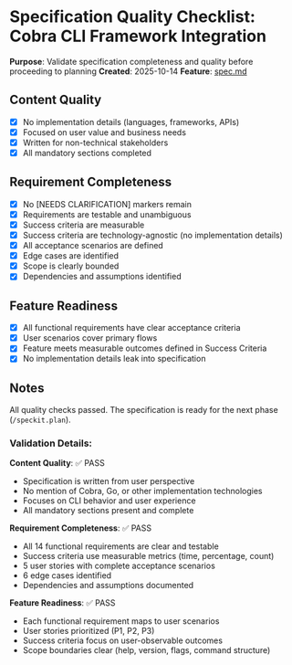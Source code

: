 # Specification Quality Checklist: Cobra CLI Framework Integration

**Purpose**: Validate specification completeness and quality before proceeding to planning
**Created**: 2025-10-14
**Feature**: [spec.md](../spec.md)

## Content Quality

- [x] No implementation details (languages, frameworks, APIs)
- [x] Focused on user value and business needs
- [x] Written for non-technical stakeholders
- [x] All mandatory sections completed

## Requirement Completeness

- [x] No [NEEDS CLARIFICATION] markers remain
- [x] Requirements are testable and unambiguous
- [x] Success criteria are measurable
- [x] Success criteria are technology-agnostic (no implementation details)
- [x] All acceptance scenarios are defined
- [x] Edge cases are identified
- [x] Scope is clearly bounded
- [x] Dependencies and assumptions identified

## Feature Readiness

- [x] All functional requirements have clear acceptance criteria
- [x] User scenarios cover primary flows
- [x] Feature meets measurable outcomes defined in Success Criteria
- [x] No implementation details leak into specification

## Notes

All quality checks passed. The specification is ready for the next phase (`/speckit.plan`).

### Validation Details:

**Content Quality**: ✅ PASS
- Specification is written from user perspective
- No mention of Cobra, Go, or other implementation technologies
- Focuses on CLI behavior and user experience
- All mandatory sections present and complete

**Requirement Completeness**: ✅ PASS
- All 14 functional requirements are clear and testable
- Success criteria use measurable metrics (time, percentage, count)
- 5 user stories with complete acceptance scenarios
- 6 edge cases identified
- Dependencies and assumptions documented

**Feature Readiness**: ✅ PASS
- Each functional requirement maps to user scenarios
- User stories prioritized (P1, P2, P3)
- Success criteria focus on user-observable outcomes
- Scope boundaries clear (help, version, flags, command structure)
